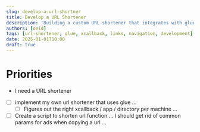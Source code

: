 ```yaml
---
slug: develop-a-url-shortner
title: Develop a URL Shortener
description: 'Building a custom URL shortener that integrates with glue links and xcallback URLs for cross-platform navigation.'
authors: [oeid]
tags: [url-shortener, glue, xcallback, links, navigation, development]
date: 2025-01-01T10:00
draft: true
---
```


# Priorities
  - I need a URL shortener
  
* [ ] implement my own url shortener that uses glue ...
	* [ ] Figures out the right xcallback / app / directory per machine ... 

* [ ] Create a script to shorten url function ... I should get rid of common params for ads when copying a url ...